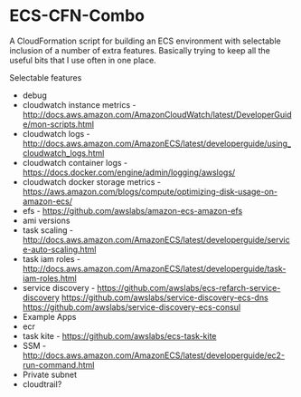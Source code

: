 # ECS-CFN-Combo
A CloudFormation script for building an ECS environment with selectable inclusion of a number of extra features.
Basically trying to keep all the useful bits that I use often in one place.

Selectable features

* debug
* cloudwatch instance metrics - http://docs.aws.amazon.com/AmazonCloudWatch/latest/DeveloperGuide/mon-scripts.html
* cloudwatch logs - http://docs.aws.amazon.com/AmazonECS/latest/developerguide/using_cloudwatch_logs.html
* cloudwatch container logs - https://docs.docker.com/engine/admin/logging/awslogs/
* cloudwatch docker storage metrics - https://aws.amazon.com/blogs/compute/optimizing-disk-usage-on-amazon-ecs/
* efs - https://github.com/awslabs/amazon-ecs-amazon-efs
* ami versions
* task scaling - http://docs.aws.amazon.com/AmazonECS/latest/developerguide/service-auto-scaling.html
* task iam roles - http://docs.aws.amazon.com/AmazonECS/latest/developerguide/task-iam-roles.html
* service discovery - https://github.com/awslabs/ecs-refarch-service-discovery https://github.com/awslabs/service-discovery-ecs-dns https://github.com/awslabs/service-discovery-ecs-consul
* Example Apps
* ecr
* task kite - https://github.com/awslabs/ecs-task-kite
* SSM - http://docs.aws.amazon.com/AmazonECS/latest/developerguide/ec2-run-command.html
* Private subnet
* cloudtrail?
